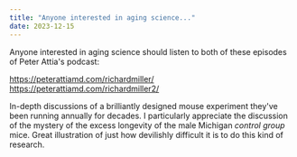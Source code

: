 ```yaml
---
title: "Anyone interested in aging science..."
date: 2023-12-15
---
```


Anyone interested in aging science should listen to both of these episodes of Peter Attia's podcast: 

https://peterattiamd.com/richardmiller/
https://peterattiamd.com/richardmiller2/

In-depth discussions of a brilliantly designed mouse experiment they've been running annually for decades. I particularly appreciate the discussion of the mystery of the excess longevity of the male Michigan *control group* mice. Great illustration of just how devilishly difficult it is to do this kind of research.


